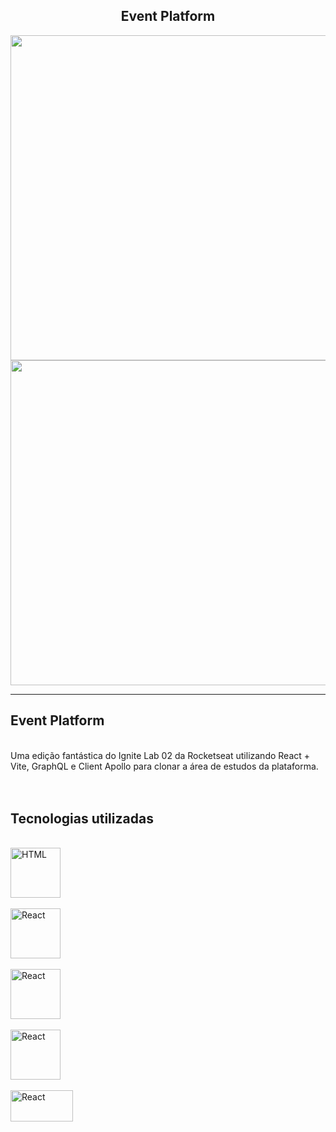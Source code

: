 

<h2 align="center">Event Platform</h2>
<div align="center">
 <img align="center" alt="React" height="520" width="1200" src="https://user-images.githubusercontent.com/64162307/198697253-a87d5417-bd8a-483a-a03e-5e5a9513b49f.jpeg" style="margin-right: 25px"/> <br>
 <img align="center" alt="React" height="520" width="1200" src="https://user-images.githubusercontent.com/64162307/198697256-c64b7f18-fd24-4284-abdf-3eaac7a9db43.png" style="margin-right: 25px"/> 
</div>

<hr>

## Event Platform
<br>
Uma edição fantástica do Ignite Lab 02 da Rocketseat utilizando React + Vite, GraphQL e Client Apollo para clonar a área de estudos da plataforma. 
<br>
<br>

<br>

## Tecnologias utilizadas
<br>
<!-- HTML -->
<!-- REACT -->
<div>
<img align="center"  alt="HTML" width="80" height="80" src="https://codingthesmartway.com/wp-content/uploads/2017/12/logo_react-680x680.png" style="margin-right: 25px"/> <br> <br>
<img align="center" alt="React" height="80" width="80" src="https://seeklogo.com/images/V/vite-logo-BFD4283991-seeklogo.com.png" style="margin-right: 45px"/> <br> <br>
<img align="center" alt="React" height="80" width="80" src="https://s3-us-west-2.amazonaws.com/assertible/blog/graphql-logo.png" style="margin-right: 45px"/> <br> <br>
<img align="center" alt="React" height="80" width="80" src="https://cdn-images-1.medium.com/max/1200/1*h3E_KHKB9jNKTkXkhrY5gA.png" style="margin-right: 45px"/> <br> <br>

<!-- CSS -->
<img align="center" alt="React" height="50" width="100" src="https://seeklogo.com/images/T/tailwind-css-logo-5AD4175897-seeklogo.com.png" style="margin-bottom: 150px"/> 
 </div>
<br>
<br>
